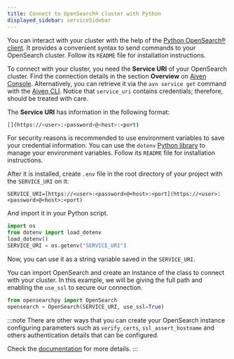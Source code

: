 ```yaml
---
title: Connect to OpenSearch® cluster with Python
displayed_sidebar: serviceSidebar
---
```


You can interact with your cluster with the help of the [Python OpenSearch® client](https://github.com/opensearch-project/opensearch-py).
It provides a convenient syntax to send commands to your OpenSearch
cluster. Follow its `README` file for installation instructions.

To connect with your cluster, you need the **Service URI** of your
OpenSearch cluster. Find the connection details in the section
**Overview** on [Aiven Console](https://console.aiven.io).
Alternatively, you can retrieve it via the `avn service get` command
with the [Aiven CLI](/docs/tools/cli/service-cli#avn_service_get).
Notice that `service_uri` contains credentials; therefore, should be
treated with care.

The **Service URI** has information in the following format:

```bash
[](https://<user>:<password>@<host>:<port)
```

For security reasons is recommended to use environment variables to save
your credential information. You can use the `dotenv` [Python
library](https://pypi.org/project/python-dotenv/) to manage your
environment variables. Follow its `README` file for installation
instructions.

After it is installed, create `.env` file in the root directory
of your project with the `SERVICE_URI` on it:

```
SERVICE_URI=[https://<user>:<password>@<host>:<port](https://<user>:<password>@<host>:<port)
```

And import it in your Python script.

```python
import os
from dotenv import load_dotenv
load_dotenv()
SERVICE_URI = os.getenv("SERVICE_URI")
```

Now, you can use it as a string variable saved in the `SERVICE_URI`.

You can import OpenSearch and create an instance of the class to connect
with your cluster. In this example, we will be giving the full path and
enabling the `use_ssl` to secure our connection.

```python
from opensearchpy import OpenSearch
opensearch = OpenSearch(SERVICE_URI, use_ssl=True)
```

:::note
There are other ways that you can create your OpenSearch instance
configuring parameters such as `verify_certs`, `ssl_assert_hostname` and
others authentication details that can be configured.

Check
the [documentation](https://github.com/opensearch-project/opensearch-py) for
more details.
:::
